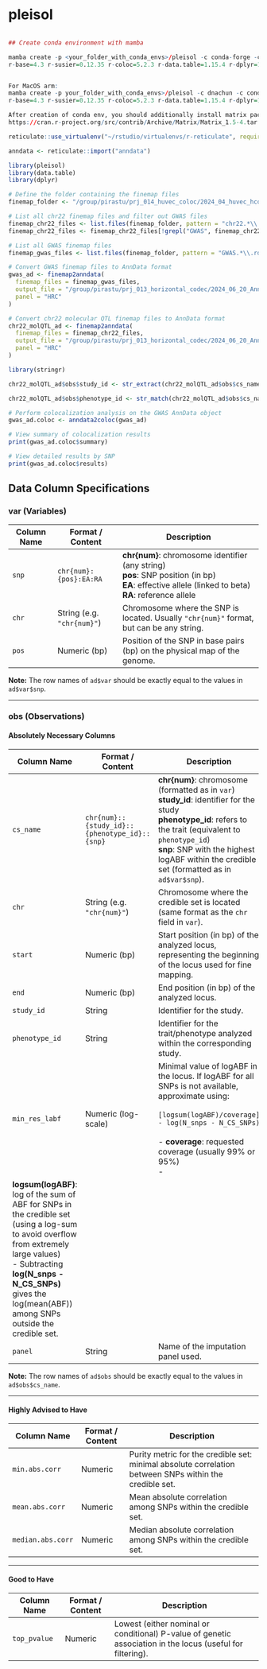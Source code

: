 # pleisol

```r

## Create conda environment with mamba

mamba create -p <your_folder_with_conda_envs>/pleisol -c conda-forge -c bioconda -c R \
r-base=4.3 r-susier=0.12.35 r-coloc=5.2.3 r-data.table=1.15.4 r-dplyr=1.1.4 r-anndata=0.7.5.6 r-mixsqp=0.3_54


For MacOS arm:
mamba create -p your_folder_with_conda_envs>/pleisol -c dnachun -c conda-forge -c bioconda -c R \
r-base=4.3 r-susier=0.12.35 r-coloc=5.2.3 r-data.table=1.15.4 r-dplyr=1.1.4 r-anndata=0.7.5.6 r-mixsqp=0.3_54

After creation of conda env, you should additionally install matrix package from 
https://cran.r-project.org/src/contrib/Archive/Matrix/Matrix_1.5-4.tar.gz

reticulate::use_virtualenv("~/rstudio/virtualenvs/r-reticulate", required = TRUE)

anndata <- reticulate::import("anndata")

library(pleisol)
library(data.table)
library(dplyr)

# Define the folder containing the finemap files
finemap_folder <- "/group/pirastu/prj_014_huvec_coloc/2024_04_huvec_hcoloc_analysis_V2/results/finemap/"

# List all chr22 finemap files and filter out GWAS files
finemap_chr22_files <- list.files(finemap_folder, pattern = "chr22.*\\.rds", full.names = TRUE)
finemap_chr22_files <- finemap_chr22_files[!grepl("GWAS", finemap_chr22_files)]

# List all GWAS finemap files
finemap_gwas_files <- list.files(finemap_folder, pattern = "GWAS.*\\.rds", full.names = TRUE)

# Convert GWAS finemap files to AnnData format
gwas_ad <- finemap2anndata(
  finemap_files = finemap_gwas_files,
  output_file = "/group/pirastu/prj_013_horizontal_codec/2024_06_20_AnnData/HUVEC_GWAS_combined_credible_sets.h5ad",
  panel = "HRC"
)

# Convert chr22 molecular QTL finemap files to AnnData format
chr22_molQTL_ad <- finemap2anndata(
  finemap_files = finemap_chr22_files,
  output_file = "/group/pirastu/prj_013_horizontal_codec/2024_06_20_AnnData/HUVEC_chr22_combined_credible_sets.h5ad",
  panel = "HRC"
)

library(stringr)

chr22_molQTL_ad$obs$study_id <- str_extract(chr22_molQTL_ad$obs$cs_name, "^[A-Za-z]+_chr[0-9]+")

chr22_molQTL_ad$obs$phenotype_id <- str_match(chr22_molQTL_ad$obs$cs_name, "chr[0-9]+_([^_]+_[0-9]+|ENSG[0-9]+)")[,2]

# Perform colocalization analysis on the GWAS AnnData object
gwas_ad.coloc <- anndata2coloc(gwas_ad)

# View summary of colocalization results
print(gwas_ad.coloc$summary)

# View detailed results by SNP
print(gwas_ad.coloc$results)
```

## Data Column Specifications

### var (Variables)

| Column Name | Format / Content           | Description                                                                                                                                                         |
| ----------- | -------------------------- | ------------------------------------------------------------------------------------------------------------------------------------------------------------------- |
| `snp`       | `chr{num}:{pos}:EA:RA`    | **chr{num}**: chromosome identifier (any string)<br>**pos**: SNP position (in bp)<br>**EA**: effective allele (linked to beta)<br>**RA**: reference allele           |
| `chr`       | String (e.g. `"chr{num}"`)  | Chromosome where the SNP is located. Usually `"chr{num}"` format, but can be any string.                                                                            |
| `pos`       | Numeric (bp)               | Position of the SNP in base pairs (bp) on the physical map of the genome.                                                                                           |

**Note:** The row names of `ad$var` should be exactly equal to the values in `ad$var$snp`.

---

### obs (Observations)

#### Absolutely Necessary Columns

| Column Name    | Format / Content                            | Description                                                                                                                                                                                                                         |
| -------------- | ------------------------------------------- | ----------------------------------------------------------------------------------------------------------------------------------------------------------------------------------------------------------------------------------- |
| `cs_name`      | `chr{num}::{study_id}::{phenotype_id}::{snp}`   | **chr{num}**: chromosome (formatted as in `var`)<br>**study_id**: identifier for the study<br>**phenotype_id**: refers to the trait (equivalent to `phenotype_id`)<br>**snp**: SNP with the highest logABF within the credible set (formatted as in `ad$var$snp`).            |
| `chr`          | String (e.g. `"chr{num}"`)                   | Chromosome where the credible set is located (same format as the `chr` field in `var`).                                                                                                                                             |
| `start`        | Numeric (bp)                                | Start position (in bp) of the analyzed locus, representing the beginning of the locus used for fine mapping.                                                                                                                        |
| `end`          | Numeric (bp)                                | End position (in bp) of the analyzed locus.                                                                                                                                                                                         |
| `study_id`     | String                                      | Identifier for the study.                                                                                                                                                                                                           |
| `phenotype_id` | String                                      | Identifier for the trait/phenotype analyzed within the corresponding study.                                                                                                                                                         |
| `min_res_labf` | Numeric (log-scale)                         | Minimal value of logABF in the locus. If logABF for all SNPs is not available, approximate using:<br><br>``[logsum(logABF)/coverage] - log(N_snps - N_CS_SNPs)``<br><br>- **coverage**: requested coverage (usually 99% or 95%)<br>- 
**logsum(logABF)**: log of the sum of ABF for SNPs in the credible set (using a log-sum to avoid overflow from extremely large values)<br>- Subtracting **log(N_snps - N_CS_SNPs)** gives the log(mean(ABF)) among SNPs outside the credible set. |
| `panel`       | String             | Name of the imputation panel used.                                                                     |

**Note:** The row names of `ad$obs` should be exactly equal to the values in `ad$obs$cs_name`.

---

#### Highly Advised to Have

| Column Name       | Format / Content     | Description                                                                                               |
| ----------------- | -------------------- | --------------------------------------------------------------------------------------------------------- |
| `min.abs.corr`    | Numeric              | Purity metric for the credible set: minimal absolute correlation between SNPs within the credible set.    |
| `mean.abs.corr`   | Numeric              | Mean absolute correlation among SNPs within the credible set.                                             |
| `median.abs.corr` | Numeric              | Median absolute correlation among SNPs within the credible set.                                           |

---

#### Good to Have

| Column Name   | Format / Content   | Description                                                                                            |
| ------------- | ------------------ | ------------------------------------------------------------------------------------------------------ |
| `top_pvalue`  | Numeric            | Lowest (either nominal or conditional) P-value of genetic association in the locus (useful for filtering). |
